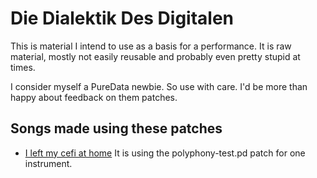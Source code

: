 Die Dialektik Des Digitalen
===========================


This is material I intend to use as a basis for a performance. It is raw material, mostly not easily reusable and probably even pretty stupid at times.

I consider myself a PureData newbie. So use with care. I'd be more than happy about feedback on them patches.

Songs made using these patches
------------------------------

- [I left my cefi at home](http://theqtisch.com/2009/02/08/pure-data-bliss/)
  It is using the polyphony-test.pd patch for one instrument.